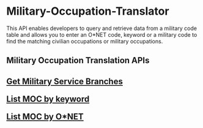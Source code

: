 # Military-Occupation-Translator
This API enables developers to query and retrieve data from a military code table and allows you to enter an O*NET code, keyword or a military code to find the matching civilian occupations or military occupations.

<h2>Military Occupation Translation APIs<h2>

<a href="https://www.careeronestop.org/Developers/WebAPI/MilitaryOccupations/get-military-service-branches.aspx">Get Military Service Branches</a>

<a href="https://www.careeronestop.org/Developers/WebAPI/MilitaryOccupations/list-moc-by-keyword.aspx"> List MOC by keyword </a>

<a href="https://www.careeronestop.org/Developers/WebAPI/MilitaryOccupations/list-moc-by-onet.aspx"> List MOC by O*NET</a>

